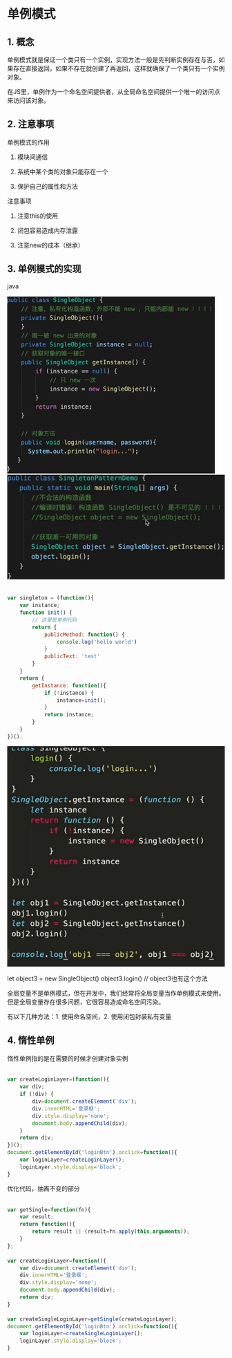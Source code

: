 # 单例模式

## 1. 概念

单例模式就是保证一个类只有一个实例，实现方法一般是先判断实例存在与否，如果存在直接返回，如果不存在就创建了再返回，这样就确保了一个类只有一个实例对象。

在JS里，单例作为一个命名空间提供者，从全局命名空间提供一个唯一的访问点来访问该对象。

## 2. 注意事项

单例模式的作用

1. 模块间通信

2. 系统中某个类的对象只能存在一个

3. 保护自己的属性和方法

注意事项

1. 注意this的使用

2. 闭包容易造成内存泄露

3. 注意new的成本（继承）

## 3. 单例模式的实现

java

![Image text](https://github.com/cwzp990/notes/blob/master/images/单例模式1.png)
![Image text](https://github.com/cwzp990/notes/blob/master/images/单例模式2.png)

```js

var singleton = (function(){
    var instance;
    function init() {
        // 这里是单例代码
        return {
            publicMethod: function() {
                console.log('hello world')
            }
            publicText: 'test'
        }
    }
    return {
        getInstance: function(){
            if (!instance) {
                instance=init();
            }
            return instance;
        }
    }
})();

```

![Image text](https://github.com/cwzp990/notes/blob/master/images/单例模式3.png)

let object3 = new SingleObject()
object3.login()         // object3也有这个方法

全局变量不是单例模式，但在开发中，我们经常将全局变量当作单例模式来使用。但是全局变量存在很多问题，它很容易造成命名空间污染。

有以下几种方法：1. 使用命名空间，2. 使用闭包封装私有变量

## 4. 惰性单例

惰性单例指的是在需要的时候才创建对象实例

```js

var createLoginLayer=(function(){
    var div;
    if (!div) {
        div=document.createElement('div');
        div.innerHTML='登录框';
        div.style.display='none';
        document.body.appendChild(div);
    }
    return div;
})();
document.getElementById('loginBtn').onclick=function(){
    var loginLayer=createLoginLayer();
    loginLayer.style.display='block';
}

```

优化代码，抽离不变的部分

```js

var getSingle=function(fn){
    var result;
    return function(){
        return result || (result=fn.apply(this,arguments));
    }
};

var createLoginLayer=function(){
    var div=document.createElement('div');
    div.innerHTML='登录框';
    div.style.display='none';
    document.body.appendChild(div);
    return div;
}

var createSingleLoginLayer=getSingle(createLoginLayer);
document.getElementById('loginBtn').onclick=function(){
    var loginLayer=createSingleLoginLayer();
    loginLayer.style.display='block';
}

```